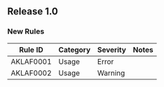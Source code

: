## Release 1.0

### New Rules

 Rule ID   | Category | Severity | Notes 
-----------|----------|----------|-------
 AKLAF0001 | Usage    | Error    |
 AKLAF0002 | Usage    | Warning  |
